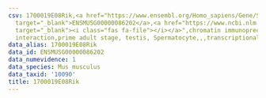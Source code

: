```yaml
---
csv: 1700019E08Rik,<a href="https://www.ensembl.org/Homo_sapiens/Gene/Summary?db=core;g=ENSMUSG00000086202"
  target="_blank">ENSMUSG00000086202</a>,<a href="https://www.ncbi.nlm.nih.gov/pubmed/25450459"
  target="_blank"><i class="fas fa-file"></i></a>",chromatin immunoprecipitation assay,direct
  interaction,prime adult stage, testis, Spermatocyte,,,transcriptional regulation,
data_alias: 1700019E08Rik
data_id: ENSMUSG00000086202
data_numevidence: 1
data_species: Mus musculus
data_taxid: '10090'
title: 1700019E08Rik
---
```

